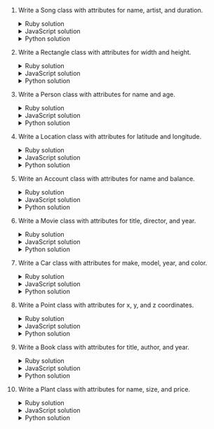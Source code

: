 1. Write a Song class with attributes for name, artist, and duration. 
    <details><summary>Ruby solution</summary>

    ```ruby
    class Song
      def initialize(name, artist, duration)
        @name = name
        @artist = artist
        @duration = duration
      end
    end

    song = Song.new("Gloria", "Patti Smith", "5:56")
    pp song
    ```
    </details>

    <details><summary>JavaScript solution</summary>

    ```js
    class Song {
      constructor(name, artist, duration) {
        this.name = name;
        this.artist = artist;
        this.duration = duration;
      }
    }

    var song = new Song("Gloria", "Patti Smith", "5:56");
    console.log(song);
    ```
    </details>
    
    <details><summary>Python solution</summary>

    ```python
    class Song:
      def __init__(self, name, artist, duration):
        self.name = name
        self.artist = artist
        self.duration = duration

    song = Song("Gloria", "Patti Smith", "5:56")
    print(song)
    ```
    </details>

2. Write a Rectangle class with attributes for width and height. 
    <details><summary>Ruby solution</summary>

    ```ruby
    class Rectangle
      def initialize(height, width)
        @height = height
        @width = width
      end
    end

    rectangle = Rectangle.new(10, 20)
    pp rectangle
    ```
    </details>

    <details><summary>JavaScript solution</summary>

    ```js
    class Rectangle {
      constructor(height, width) {
        this.height = height;
        this.width = width;
      }
    }

    var rectangle = new Rectangle(10, 20);
    console.log(rectangle);
    ```
    </details>
    
    <details><summary>Python solution</summary>

    ```python
    class Rectangle:
      def __init__(self, height, width):
        self.height = height
        self.width = width

    rectangle = Rectangle(10, 20)
    print(rectangle)
    ```
    </details>

3. Write a Person class with attributes for name and age.
    <details><summary>Ruby solution</summary>

    ```ruby
    class Person
      def initialize(name, age)
        @name = name
        @age = age
      end
    end

    person = Person.new("Omar", 36)
    pp person
    ```
    </details>

    <details><summary>JavaScript solution</summary>

    ```js
    class Person {
      constructor(name, age) {
        this.name = name;
        this.age = age;
      }
    }

    var person = new Person("Omar", 36);
    console.log(person);
    ```
    </details>
    
    <details><summary>Python solution</summary>

    ```python
    class Person:
      def __init__(self, name, age):
        self.name = name
        self.age = age

    person = Person("Omar", 36)
    print(person)
    ```
    </details>

4. Write a Location class with attributes for latitude and longitude.
    <details><summary>Ruby solution</summary>

    ```ruby
    class Location
      def initialize(latitude, longitude)
        @latitude = latitude
        @longitude = longitude
      end
    end

    location = Location.new(41.881832, -87.623177)
    pp location
    ```
    </details>

    <details><summary>JavaScript solution</summary>

    ```js
    class Location {
      constructor(latitude, longitude) {
        this.latitude = latitude;
        this.longitude = longitude;
      }
    }

    var location = new Location(41.881832, -87.623177);
    console.log(location);
    ```
    </details>
    
    <details><summary>Python solution</summary>

    ```python
    class Location:
      def __init__(self, latitude, longitude):
        self.latitude = latitude
        self.longitude = longitude

    location = Location(41.881832, -87.623177)
    print(location)
    ```
    </details>

5. Write an Account class with attributes for name and balance.
    <details><summary>Ruby solution</summary>

    ```ruby
    class Account
      def initialize(name, balance)
        @name = name
        @balance = balance
      end
    end

    account = Account.new("Checking", 7000)
    pp account
    ```
    </details>

    <details><summary>JavaScript solution</summary>

    ```js
    class Account {
      constructor(name, balance) {
        this.name = name;
        this.balance = balance;
      }
    }

    var account = new Account("Checking", 7000);
    console.log(account);
    ```
    </details>
    
    <details><summary>Python solution</summary>

    ```python
    class Account:
      def __init__(self, name, balance):
        self.name = name
        self.balance = balance

    account = Account("Checking", 7000)
    print(account)
    ```
    </details>

6. Write a Movie class with attributes for title, director, and year.
    <details><summary>Ruby solution</summary>

    ```ruby
    class Movie
      def initialize(title, director, year)
        @title = title
        @director = director
        @year = year
      end
    end

    movie = Movie.new("Kiss Kiss Bang Bang", "Shane Black", 2005)
    pp movie
    ```
    </details>

    <details><summary>JavaScript solution</summary>

    ```js
    class Movie {
      constructor(title, director, year) {
        this.title = title;
        this.director = director;
        this.year = year;
      }
    }

    var movie = new Movie("Kiss Kiss Bang Bang", "Shane Black", 2005);
    console.log(movie);
    ```
    </details>
    
    <details><summary>Python solution</summary>

    ```python
    class Movie:
      def __init__(self, title, director, year):
        self.title = title
        self.director = director
        self.year = year

    movie = Movie("Kiss Kiss Bang Bang", "Shane Black", 2005)
    print(movie)
    ```
    </details>

7. Write a Car class with attributes for make, model, year, and color. 
    <details><summary>Ruby solution</summary>

    ```ruby
    class Car
      def initialize(make, model, year, color)
        @make = make
        @model = model
        @year = year
        @color = color
      end
    end

    car = Car.new("Chevy", "Impala", 1958, "black")
    pp car
    ```
    </details>

    <details><summary>JavaScript solution</summary>

    ```js
    class Car {
      constructor(make, model, year, color) {
        this.make = make;
        this.model = model;
        this.year = year;
        this.color = color;
      }
    }

    var car = new Car("Chevy", "Impala", 1958, "black");
    console.log(car);
    ```
    </details>
    
    <details><summary>Python solution</summary>

    ```python
    class Car:
      def __init__(self, make, model, year, color):
        self.make = make
        self.model = model
        self.year = year
        self.color = color

    car = Car("Chevy", "Impala", 1958, "black")
    print(car)
    ```
    </details>

8. Write a Point class with attributes for x, y, and z coordinates.
    <details><summary>Ruby solution</summary>

    ```ruby
    class Point
      def initialize(x, y, z)
        @x = x
        @y = y
        @z = z
      end
    end

    point = Point.new(12, -5, 7)
    pp point
    ```
    </details>

    <details><summary>JavaScript solution</summary>

    ```js
    class Point {
      constructor(x, y, z) {
        this.x = x;
        this.y = y;
        this.z = z;
      }
    }

    var point = new Point(12, -5, 7);
    console.log(point);
    ```
    </details>
    
    <details><summary>Python solution</summary>

    ```python
    class Point:
      def __init__(self, x, y, z):
        self.x = x
        self.y = y
        self.z = z

    point = Point(12, -5, 7)
    print(point)
    ```
    </details>

9. Write a Book class with attributes for title, author, and year.
    <details><summary>Ruby solution</summary>

    ```ruby
    class Book
      def initialize(title, author, year)
        @title = title
        @author = author
        @year = year
      end
    end

    book = Book.new("Little Brother", "Cory Doctorow", 2008)
    pp book
    ```
    </details>

    <details><summary>JavaScript solution</summary>

    ```js
    class Book {
      constructor(title, author, year) {
        this.title = title;
        this.author = author;
        this.year = year;
      }
    }

    var book = new Book("Little Brother", "Cory Doctorow", 2008);
    console.log(book);
    ```
    </details>
    
    <details><summary>Python solution</summary>

    ```python
    class Book:
      def __init__(self, title, author, year):
        self.title = title
        self.author = author
        self.year = year

    book = Book("Little Brother", "Cory Doctorow", 2008)
    print(book)
    ```
    </details>

10. Write a Plant class with attributes for name, size, and price.
    <details><summary>Ruby solution</summary>

    ```ruby
    class Plant
      def initialize(name, size, price)
        @name = name
        @size = size
        @price = price
      end
    end

    plant = Plant.new("Japanese Peace Lily", "large", 40)
    pp plant
    ```
    </details>

    <details><summary>JavaScript solution</summary>

    ```js
    class Plant {
      constructor(name, size, price) {
        this.name = name;
        this.size = size;
        this.price = price;
      }
    }

    var plant = new Plant("Japanese Peace Lily", "large", 40);
    console.log(plant);
    ```
    </details>
    
    <details><summary>Python solution</summary>

    ```python
    class Plant:
      def __init__(self, name, size, price):
        self.name = name
        self.size = size
        self.price = price

    plant = Plant("Japanese Peace Lily", "large", 40)
    print(plant)
    ```
    </details>
